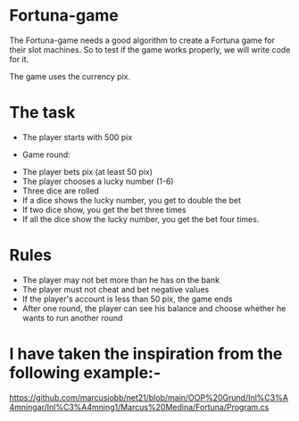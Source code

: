 # Fortuna-game

The Fortuna-game needs a good algorithm to create a Fortuna game for their slot machines.
So to test if the game works properly, we will write code for it.

The game uses the currency pix.
# The task
* The player starts with 500 pix
- Game round:
* The player bets pix (at least 50 pix)
* The player chooses a lucky number (1-6)
* Three dice are rolled
* If a dice shows the lucky number, you get to double the bet
* If two dice show, you get the bet three times
* If all the dice show the lucky number, you get the bet four times.

# Rules
* The player may not bet more than he has on the bank
* The player must not cheat and bet negative values
* If the player's account is less than 50 pix, the game ends
* After one round, the player can see his balance and choose whether he wants to run another round

# I have taken the inspiration from the following example:-
https://github.com/marcusjobb/net21/blob/main/OOP%20Grund/Inl%C3%A4mningar/Inl%C3%A4mning1/Marcus%20Medina/Fortuna/Program.cs
